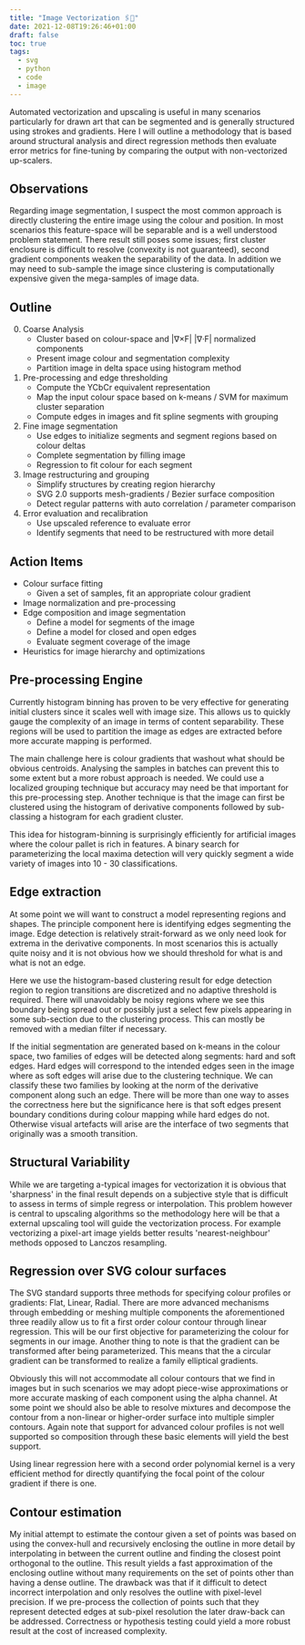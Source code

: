 ```yaml
---
title: "Image Vectorization 🖇🍮"
date: 2021-12-08T19:26:46+01:00
draft: false
toc: true
tags:
  - svg
  - python
  - code
  - image
---
```



Automated vectorization and upscaling is useful in many scenarios particularly
for drawn art that can be segmented and is generally structured using strokes
and gradients. Here I will outline a methodology that is based around
structural analysis and direct regression methods then evaluate error metrics
for fine-tuning by comparing the output with non-vectorized up-scalers.


## Observations

Regarding image segmentation, I suspect the most common approach is directly
clustering the entire image using the colour and position. In
most scenarios this feature-space will be separable and is a well understood
problem statement. There result still poses some issues; first cluster enclosure
is difficult to resolve (convexity is not guaranteed), second gradient
components weaken the separability of the data. In addition we may need to
sub-sample the image since clustering is computationally expensive given the
mega-samples of image data.

## Outline

0. Coarse Analysis
    - Cluster based on colour-space and |∇×F| |∇·F| normalized components
    - Present image colour and segmentation complexity
    - Partition image in delta space using histogram method
1. Pre-processing and edge thresholding
    - Compute the YCbCr equivalent representation
    - Map the input colour space based on k-means / SVM for maximum cluster separation
    - Compute edges in images and fit spline segments with grouping
2. Fine image segmentation
    - Use edges to initialize segments and segment regions based on colour deltas
    - Complete segmentation by filling image
    - Regression to fit colour for each segment
4. Image restructuring and grouping
    - Simplify structures by creating region hierarchy
    - SVG 2.0 supports mesh-gradients / Bezier surface composition
    - Detect regular patterns with auto correlation / parameter comparison
3. Error evaluation and recalibration
    - Use upscaled reference to evaluate error
    - Identify segments that need to be restructured with more detail


## Action Items

 - Colour surface fitting
    - Given a set of samples, fit an appropriate colour gradient
 - Image normalization and pre-processing
 - Edge composition and image segmentation
    - Define a model for segments of the image
    - Define a model for closed and open edges
    - Evaluate segment coverage of the image
 - Heuristics for image hierarchy and optimizations


## Pre-processing Engine

Currently histogram binning has proven to be very effective for generating
initial clusters since it scales well with image size. This allows us to
quickly gauge the complexity of an image in terms of content separability.
These regions will be used to partition the image as edges are extracted
before more accurate mapping is performed.

The main challenge here is colour gradients that washout what should be
obvious centroids. Analysing the samples in batches can prevent this to some
extent but a more robust approach is needed. We could use a localized grouping
technique but accuracy may need be that important for this pre-processing step.
Another technique is that the image can first be clustered using the histogram
of derivative components followed by sub-classing a histogram for each gradient
cluster.

This idea for histogram-binning is surprisingly efficiently for artificial
images where the colour pallet is rich in features. A binary search for
parameterizing the local maxima detection will very quickly segment a wide
variety of images into 10 - 30 classifications.

## Edge extraction

At some point we will want to construct a model representing regions and shapes.
The principle component here is identifying edges segmenting the image. Edge
detection is relatively strait-forward as we only need look for extrema in the
derivative components. In most scenarios this is actually quite noisy and
it is not obvious how we should threshold for what is and what is not an edge.

Here we use the histogram-based clustering result for edge detection region to
region transitions are discretized and no adaptive threshold is required.
There will unavoidably be noisy regions where we see this boundary being spread
out or possibly just a select few pixels appearing in some sub-section due to
the clustering process. This can mostly be removed with a median filter if
necessary.

If the initial segmentation are generated based on k-means in the colour space,
two families of edges will be detected along segments: hard and soft edges.
Hard edges will correspond to the intended edges seen in the image where as
soft edges will arise due to the clustering technique. We can classify these
two families by looking at the norm of the derivative component along such an
edge. There will be more than one way to asses the correctness here but the
significance here is that soft edges present boundary conditions during colour
mapping while hard edges do not. Otherwise visual artefacts will arise are the
interface of two segments that originally was a smooth transition.


## Structural Variability

While we are targeting a-typical images for vectorization it is obvious that
'sharpness' in the final result depends on a subjective style that is difficult
to assess in terms of simple regress or interpolation. This problem however is
central to upscaling algorithms so the methodology here will be that a external
upscaling tool will guide the vectorization process. For example vectorizing
a pixel-art image yields better results 'nearest-neighbour' methods opposed to
Lanczos resampling.


## Regression over SVG colour surfaces

The SVG standard supports three methods for specifying colour profiles or
gradients: Flat, Linear, Radial. There are more advanced mechanisms through
embedding or meshing multiple components the aforementioned three readily
allow us to fit a first order colour contour through linear
regression. This will be our first objective for parameterizing
the colour for segments in our image. Another thing to note is that the gradient
can be transformed after being parameterized. This means that the a circular
gradient can be transformed to realize a family elliptical gradients.

Obviously this will not accommodate all colour contours that we find in images
but in such scenarios we may adopt piece-wise approximations or more accurate
masking of each component using the alpha channel. At some point we should
also be able to resolve mixtures and decompose the contour from a non-linear
or higher-order surface into multiple simpler contours. Again note that support
for advanced colour profiles is not well supported so composition through
these basic elements will yield the best support.

Using linear regression here with a second order polynomial kernel is a very
efficient method for directly quantifying the focal point of the colour
gradient if there is one.


## Contour estimation

My initial attempt to estimate the contour given a set of points was based on
using the convex-hull and recursively enclosing the outline in more detail
by interpolating in between the current outline and finding the closest point
orthogonal to the outline. This result yields a fast approximation of the
enclosing outline without many requirements on the set of points other than
having a dense outline. The drawback was that if it difficult to detect
incorrect interpolation and only resolves the outline with pixel-level
precision. If we pre-process the collection of points such that they
represent detected edges at sub-pixel resolution the later draw-back can be
addressed. Correctness or hypothesis testing could yield a more robust result
at the cost of increased complexity.

